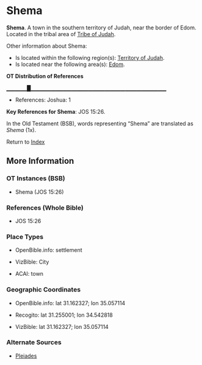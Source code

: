# Shema
**Shema**. 
A town in the southern territory of Judah, near the border of Edom. 
Located in the tribal area of [Tribe of Judah](../../../groups/md/acai/Judah.md). 




Other information about Shema:


* Is located within the following region(s): 
[Territory of Judah](TerritoryOfJudah.md). 
* Is located near the following area(s): 
[Edom](Edom.md). 


**OT Distribution of References**

▁▁▁▁▁█▁▁▁▁▁▁▁▁▁▁▁▁▁▁▁▁▁▁▁▁▁▁▁▁▁▁▁▁▁▁▁▁▁
* References: Joshua: 1



**Key References for Shema**: 
JOS 15:26. 


In the Old Testament (BSB), words representing “Shema” are translated as 
*Shema* (1x). 




Return to [Index](00-Index.md)

## More Information

### OT Instances (BSB)

* Shema (JOS 15:26)



### References (Whole Bible)

* JOS 15:26


### Place Types

* OpenBible.info: settlement

* VizBible: City

* ACAI: town



### Geographic Coordinates

* OpenBible.info: lat 31.162327; lon 35.057114

* Recogito: lat 31.255001; lon 34.542818

* VizBible: lat 31.162327; lon 35.057114



### Alternate Sources

* [Pleiades](http://pleiades.stoa.org/places/687864)



